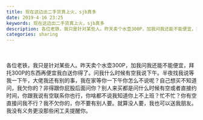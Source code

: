 ```yaml
---
title: 现在这边出二手货真上火，sjb真多
date: 2019-4-16 23:25
keywords: 现在这边出二手货真上火，sjb真多
description: 各位老铁，我只是针对某些人。昨天卖个水壶300P，加我问我还能不能便宜，拜托300P的东西再便宜我白送你得了。问我什么时候有空我说下午。半夜找我说等我一下午，大佬我还有别的事，我在家等你一下午你怎么不说呢？自己想买不知道问，我欠你的？非得跟
categories: sharing
---
```

<td class="t_f" id="postmessage_3522406">

<br/>
<br/>
各位老铁，我只是针对某些人。昨天卖个水壶300P，加我问我还能不能便宜，拜托300P的东西再便宜我白送你得了。问我什么时候有空我说下午。半夜找我说等我一下午，大佬我还有别的事，我在家等你一下午你怎么不说呢？自己想买不知道问，我欠你的？非得跟你屁股后面问你？别人来买都是问什么时候有空或者直接约时间，你跟我说有空联系你也行，你啥都不说我知道你上不上班？忙不忙？你有空直接问我不行？我不欠你的，你不要有别人要。就算没人要，我也可以送我朋友。我没有义务更没那些闲工夫提醒你。<br/>
</td>
